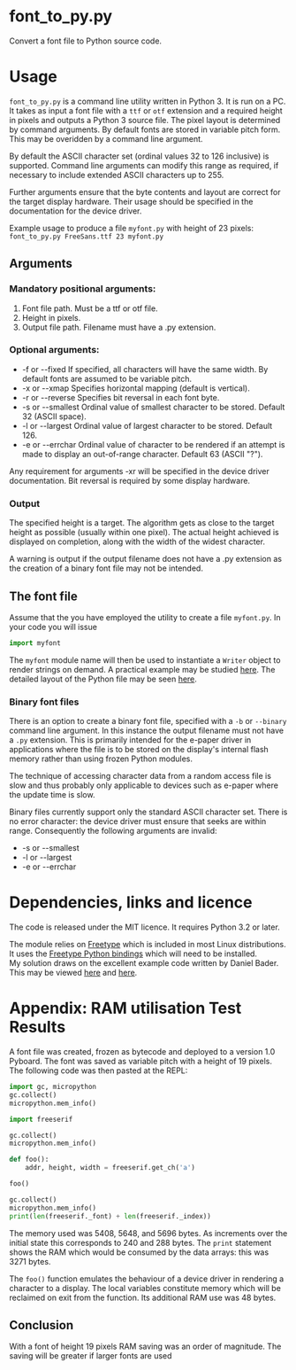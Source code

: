 # font_to_py.py

Convert a font file to Python source code.

# Usage

``font_to_py.py`` is a command line utility written in Python 3. It is run on a
PC. It takes as input a font file with a ``ttf`` or ``otf`` extension and a
required height in pixels and outputs a Python 3 source file. The pixel layout
is determined by command arguments. By default fonts are stored in variable
pitch form. This may be overidden by a command line argument.

By default the ASCII character set (ordinal values 32 to 126 inclusive) is
supported. Command line arguments can modify this range as required, if
necessary to include extended ASCII characters up to 255.

Further arguments ensure that the byte contents and layout are correct for the
target display hardware. Their usage should be specified in the documentation
for the device driver.

Example usage to produce a file ``myfont.py`` with height of 23 pixels:  
``font_to_py.py FreeSans.ttf 23 myfont.py``

## Arguments

### Mandatory positional arguments:

 1. Font file path. Must be a ttf or otf file.
 2. Height in pixels.
 3. Output file path. Filename must have a .py extension.

### Optional arguments:

 * -f or --fixed If specified, all characters will have the same width. By
 default fonts are assumed to be variable pitch.
 * -x or --xmap Specifies horizontal mapping (default is vertical).
 * -r or --reverse Specifies bit reversal in each font byte.
 * -s or --smallest Ordinal value of smallest character to be stored. Default
 32 (ASCII space).
 * -l or --largest Ordinal value of largest character to be stored. Default 126.
 * -e or --errchar Ordinal value of character to be rendered if an attempt is
 made to display an out-of-range character. Default 63 (ASCII "?").

Any requirement for arguments -xr will be specified in the device driver
documentation. Bit reversal is required by some display hardware.

### Output

The specified height is a target. The algorithm gets as close to the target
height as possible (usually within one pixel). The actual height achieved is
displayed on completion, along with the width of the widest character.

A warning is output if the output filename does not have a .py extension as the
creation of a binary font file may not be intended.

## The font file

Assume that the you have employed the utility to create a file ``myfont.py``. In
your code you will issue

```python
import myfont
```

The ``myfont`` module name will then be used to instantiate a ``Writer`` object
to render strings on demand. A practical example may be studied
[here](https://github.com/peterhinch/micropython-samples/blob/master/SSD1306/ssd1306_test.py).
The detailed layout of the Python file may be seen [here](./DRIVERS.md).

### Binary font files

There is an option to create a binary font file, specified with a ``-b`` or
``--binary`` command line argument. In this instance the output filename must
not have a ``.py`` extension. This is primarily intended for the e-paper driver
in applications where the file is to be stored on the display's internal flash
memory rather than using frozen Python modules.

The technique of accessing character data from a random access file is slow
and thus probably only applicable to devices such as e-paper where the update
time is slow.

Binary files currently support only the standard ASCII character set. There is
no error character: the device driver must ensure that seeks are within range.
Consequently the following arguments are invalid:

 * -s or --smallest
 * -l or --largest
 * -e or --errchar

# Dependencies, links and licence

The code is released under the MIT licence. It requires Python 3.2 or later.

The module relies on [Freetype](https://www.freetype.org/) which is included in most Linux distributions.  
It uses the [Freetype Python bindings](http://freetype-py.readthedocs.io/en/latest/index.html)
which will need to be installed.  
My solution draws on the excellent example code written by Daniel Bader. This
may be viewed [here](https://dbader.org/blog/monochrome-font-rendering-with-freetype-and-python) and [here](https://gist.github.com/dbader/5488053).

# Appendix: RAM utilisation Test Results

A font file was created, frozen as bytecode and deployed to a version 1.0
Pyboard. The font was saved as variable pitch with a height of 19 pixels. The
following code was then pasted at the REPL:

```python
import gc, micropython
gc.collect()
micropython.mem_info()

import freeserif

gc.collect()
micropython.mem_info()

def foo():
    addr, height, width = freeserif.get_ch('a')

foo()

gc.collect()
micropython.mem_info()
print(len(freeserif._font) + len(freeserif._index))
```

The memory used was 5408, 5648, and 5696 bytes. As increments over the initial
state this corresponds to 240 and 288 bytes. The ``print`` statement shows the
RAM which would be consumed by the data arrays: this was 3271 bytes.

The ``foo()`` function emulates the behaviour of a device driver in rendering a
character to a display. The local variables constitute memory which will be
reclaimed on exit from the function. Its additional RAM use was 48 bytes.

## Conclusion

With a font of height 19 pixels RAM saving was an order of magnitude. The
saving will be greater if larger fonts are used
